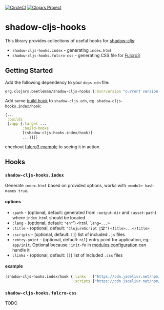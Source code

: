 [![CircleCI](https://circleci.com/gh/beetleman/shadow-cljs-hooks.svg?style=svg)](https://circleci.com/gh/beetleman/shadow-cljs-hooks)
[![Clojars Project](https://img.shields.io/clojars/v/org.clojars.beetleman/shadow-cljs-hooks.svg)](https://clojars.org/org.clojars.beetleman/shadow-cljs-hooks)

# shadow-cljs-hooks

This library provides collections of useful hooks for [shadow-cljs]:

- `shadow-cljs-hooks.index` - generating `index.html`
- `shadow-cljs-hooks.fulcro-css` - generating CSS file for [Fulcro3]

## Getting Started

Add the following dependency to your `deps.edn` file:

``` clojure
org.clojars.beetleman/shadow-cljs-hooks {:mvn/version "current version from clojars"}
```

Add some [build hook] to `shadow-cljs.edn`, eg. `shadow-cljs-hooks.index/hook`:

``` clojure
{...
 :builds
 {:app {:target ...
        :build-hooks
        [(shadow-cljs-hooks.index/hook)]
        ...}}}}
```

checkout [fulcro3 example] to seeing it in action.

## Hooks

### `shadow-cljs-hooks.index`

Generate `index.html`  based on provided options, works with `:module-hash-names true`.

#### options

- `:path` - (optional, default: generated from `:output-dir` and `:asset-path`) where `index.html`
should be located
- `:lang` - (optional, default: `"en"`') `<html lang=...>`
- `:title` - (optional, default: `"ClojureScript 🥳🏆"`) `<title>...</title>`
- `:scripts` - (optional, default: `[]`) list of included `.js` files
- `:entry-point` - (optional, default: `nil`) entry point for application, eg.: `app/init`.
Optional because `:init-fn` in [modules configuration] can handle it
- `:links` - (optional, default: `[]`) list of included `.css` files

#### example

``` clojure
(shadow-cljs-hooks.index/hook {:links   ["https://cdn.jsdelivr.net/npm/semantic-ui@2.4.2/dist/semantic.min.css"]
                               :scripts ["https://cdn.jsdelivr.net/npm/semantic-ui@2.4.2/dist/semantic.min.js"]})
```

### `shadow-cljs-hooks.fulcro-css`

TODO

[shadow-cljs]: https://github.com/thheller/shadow-cljs
[fulcro3]: https://github.com/fulcrologic/fulcro
[garden]: https://github.com/noprompt/garden
[build hook]: https://shadow-cljs.github.io/docs/UsersGuide.html#build-hooks
[fulcro3 example]: ./example
[modules configuration]: https://shadow-cljs.github.io/docs/UsersGuide.html#_modules
